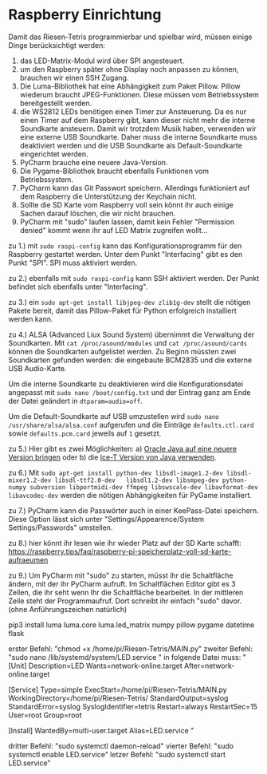# Raspberry Einrichtung

Damit das Riesen-Tetris programmierbar und spielbar wird, müssen einige Dinge berücksichtigt werden:

1. das LED-Matrix-Modul wird über SPI angesteuert.
2. um den Raspberry später ohne Display noch anpassen zu können, brauchen wir einen SSH Zugang.
3. Die Luma-Bibliothek hat eine Abhängigkeit zum Paket Pillow. Pillow wiederum braucht JPEG-Funktionen. Diese müssen vom Betriebssystem bereitgestellt werden.
4. die WS2812 LEDs benötigen einen Timer zur Ansteuerung. Da es nur einen Timer auf dem Raspberry gibt, kann dieser nicht mehr die interne Soundkarte ansteuern. Damit wir trotzdem Musik haben, verwenden wir eine externe USB Soundkarte. Daher muss die interne Soundkarte muss deaktiviert werden und die USB Soundkarte als Default-Soundkarte eingerichtet werden.
5. PyCharm brauche eine neuere Java-Version.
6. Die Pygame-Bibliothek braucht ebenfalls Funktionen vom Betriebssystem.
7. PyCharm kann das Git Passwort speichern. Allerdings funktioniert auf dem Raspberry die Unterstützung der Keychain nicht.
8. Sollte die SD Karte vom Raspberry voll sein könnt ihr auch einige Sachen darauf löschen, die wir nicht brauchen.
9. PyCharm mit "sudo" laufen lassen, damit kein Fehler "Permission denied" kommt wenn ihr auf LED Matrix zugreifen wollt...

zu 1.) mit `sudo raspi-config` kann das Konfigurationsprogramm für den Raspberry gestartet werden. Unter dem Punkt "Interfacing" gibt es den Punkt "SPI". SPI muss aktiviert werden.

zu 2.) ebenfalls mit `sudo raspi-config` kann SSH aktiviert werden. Der Punkt befindet sich ebenfalls unter "Interfacing".

zu 3.) ein `sudo apt-get install libjpeg-dev zlib1g-dev` stellt die nötigen Pakete bereit, damit das Pillow-Paket für Python erfolgreich installiert werden kann.

zu 4.) ALSA (Advanced Liux Sound System) übernimmt die Verwaltung der Soundkarten. Mit `cat /proc/asound/modules` und `cat /proc/asound/cards` können die Soundkarten aufgelistet werden. Zu Beginn müssten zwei Soundkarten gefunden werden: die eingebaute BCM2835 und die externe USB Audio-Karte.

Um die interne Soundkarte zu deaktivieren wird die Konfigurationsdatei angepasst mit `sudo nano /boot/config.txt` und der Eintrag ganz am Ende der Datei geändert in `dtparam=audio=off`.

Um die Default-Soundkarte auf USB umzustellen wird `sudo nano /usr/share/alsa/alsa.conf` aufgerufen und die Einträge `defaults.ctl.card` sowie `defaults.pcm.card` jeweils auf `1` gesetzt.

zu 5.) Hier gibt es zwei Möglichkeiten: a) [Oracle Java auf eine neuere Version bringen](https://gist.github.com/ribasco/fff7d30b31807eb02b32bcf35164f11f) oder b) die [Ice-T Version von Java verwenden](https://raspberrypi.stackexchange.com/questions/79500/pycharm-2017-3-3-hangs).

zu 6.) Mit `sudo apt-get install python-dev libsdl-image1.2-dev libsdl-mixer1.2-dev libsdl-ttf2.0-dev   libsdl1.2-dev libsmpeg-dev python-numpy subversion libportmidi-dev ffmpeg libswscale-dev libavformat-dev libavcodec-dev` werden die nötigen Abhängigkeiten für PyGame installiert.

zu 7.) PyCharm kann die Passwörter auch in einer KeePass-Datei speichern. Diese Option lässt sich unter "Settings/Appearence/System Settings/Passwords" umstellen.

zu 8.) hier könnt ihr lesen wie ihr wieder Platz auf der SD Karte schafft: https://raspberry.tips/faq/raspberry-pi-speicherplatz-voll-sd-karte-aufraeumen

zu 9.) Um PyCharm mit "sudo" zu starten, müsst ihr die Schaltfläche ändern, mit der ihr PyCharm aufruft. Im Schaltflächen Editor gibt es 3 Zeilen, die ihr seht wenn Ihr die Schaltfläche bearbeitet. In der mittleren Zeile steht der Programmaufruf. Dort schreibt ihr einfach "sudo" davor. (ohne Anführungszeichen natürlich)


pip3 install luma luma.core luma.led_matrix numpy pillow  pygame datetime flask

erster Befehl: "chmod +x /home/pi/Riesen-Tetris/MAIN.py"
zweiter Befehl: "sudo nano /lib/systemd/system/LED.service "
in folgende Datei muss:
"
[Unit]
Description=LED
Wants=network-online.target
After=network-online.target

[Service]
Type=simple
ExecStart=/home/pi/Riesen-Tetris/MAIN.py
WorkingDirectory=/home/pi/Riesen-Tetris/
StandardOutput=syslog
StandardError=syslog
SyslogIdentifier=tetris
Restart=always
RestartSec=15
User=root 
Group=root

[Install]
WantedBy=multi-user.target
Alias=LED.service
"

dritter Befehl: "sudo systemctl daemon-reload"
vierter Befehl: "sudo systemctl enable LED.service"
letzer Befehl: "sudo systemctl start LED.service" 
